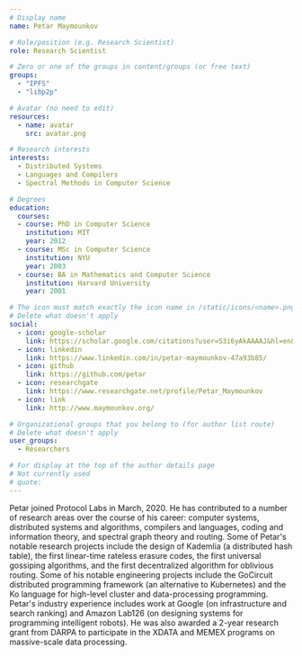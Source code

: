 ```yaml
---
# Display name
name: Petar Maymounkov

# Role/position (e.g. Research Scientist)
role: Research Scientist

# Zero or one of the groups in content/groups (or free text)
groups:
  - "IPFS"
  - "libp2p"

# Avatar (no need to edit)
resources:
  - name: avatar
    src: avatar.png

# Research interests
interests:
  - Distributed Systems
  - Languages and Compilers
  - Spectral Methods in Computer Science

# Degrees
education:
  courses:
  - course: PhD in Computer Science
    institution: MIT
    year: 2012
  - course: MSc in Computer Science
    institution: NYU
    year: 2003
  - course: BA in Mathematics and Computer Science
    institution: Harvard University
    year: 2001

# The icon must match exactly the icon name in /static/icons/<name>.png
# Delete what doesn't apply
social:
  - icon: google-scholar
    link: https://scholar.google.com/citations?user=S3i6yAkAAAAJ&hl=en&oi=ao
  - icon: linkedin
    link: https://www.linkedin.com/in/petar-maymounkov-47a93b85/
  - icon: github
    link: https://github.com/petar  
  - icon: researchgate
    link: https://www.researchgate.net/profile/Petar_Maymounkov
  - icon: link
    link: http://www.maymounkov.org/

# Organizational groups that you belong to (for author list route)
# Delete what doesn't apply
user_groups:
  - Researchers

# For display at the top of the author details page
# Not currently used
# quote:
---
```


Petar joined Protocol Labs in March, 2020. He has contributed to a number of research areas over the course of his career: computer systems, distributed systems and algorithms, compilers and languages, coding and information theory, and spectral graph theory and routing. Some of Petar's notable research projects include the design of Kademlia (a distributed hash table), the first linear-time rateless erasure codes, the first universal gossiping algorithms, and the first decentralized algorithm for oblivious routing. Some of his notable engineering projects include the GoCircuit distributed programming framework (an alternative to Kubernetes) and the Ko language for high-level cluster and data-processing programming. Petar's industry experience includes work at Google (on infrastructure and search ranking) and Amazon Lab126 (on designing systems for programming intelligent robots). He was also awarded a 2-year research grant from DARPA to participate in the XDATA and MEMEX programs on massive-scale data processing.
